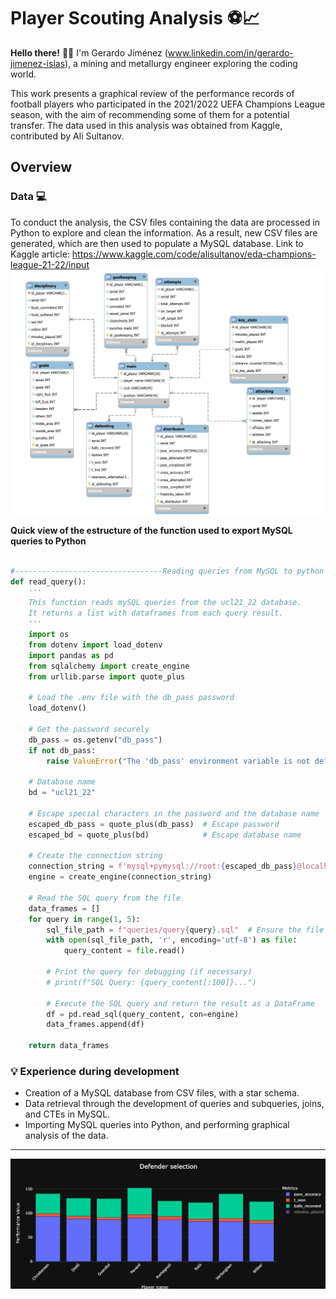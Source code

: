 # Player Scouting Analysis ⚽📈

**Hello there!** 🚂🚂  I'm Gerardo Jiménez (www.linkedin.com/in/gerardo-jimenez-islas), a mining and metallurgy engineer exploring the coding world.

This work presents a graphical review of the performance records of football players who participated in the 2021/2022 UEFA Champions League season, with the aim of recommending some of them for a potential transfer. The data used in this analysis was obtained from Kaggle, contributed by Ali Sultanov.

##  Overview

###  Data 💻

To conduct the analysis, the CSV files containing the data are processed in Python to explore and clean the information. As a result, new CSV files are generated, which are then used to populate a MySQL database.
Link to Kaggle article: https://www.kaggle.com/code/alisultanov/eda-champions-league-21-22/input
![A1](a1.jpg)

**Quick view of the estructure of the function used to export MySQL queries to Python**

```python

#---------------------------------Reading queries from MySQL to python--------------------------------------
def read_query():
    '''
    This function reads mySQL queries from the ucl21_22 database.
    It returns a list with dataframes from each query result.
    '''
    import os
    from dotenv import load_dotenv
    import pandas as pd
    from sqlalchemy import create_engine
    from urllib.parse import quote_plus

    # Load the .env file with the db_pass password
    load_dotenv()

    # Get the password securely
    db_pass = os.getenv("db_pass")
    if not db_pass:
        raise ValueError("The 'db_pass' environment variable is not defined in the .env file.")

    # Database name
    bd = "ucl21_22"

    # Escape special characters in the password and the database name
    escaped_db_pass = quote_plus(db_pass)  # Escape password
    escaped_bd = quote_plus(bd)            # Escape database name

    # Create the connection string
    connection_string = f'mysql+pymysql://root:{escaped_db_pass}@localhost/{escaped_bd}'
    engine = create_engine(connection_string)

    # Read the SQL query from the file
    data_frames = []
    for query in range(1, 5):
        sql_file_path = f"queries/query{query}.sql"  # Ensure the file path is correct
        with open(sql_file_path, 'r', encoding='utf-8') as file:
            query_content = file.read()

        # Print the query for debugging (if necessary)
        # print(f"SQL Query: {query_content[:100]}...")

        # Execute the SQL query and return the result as a DataFrame
        df = pd.read_sql(query_content, con=engine)
        data_frames.append(df)

    return data_frames
```


### 💡 Experience during development

- Creation of a MySQL database from CSV files, with a star schema.
- Data retrieval through the development of queries and subqueries, joins, and CTEs in MySQL.
- Importing MySQL queries into Python, and performing graphical analysis of the data.
---

![A2](a2.jpg)
